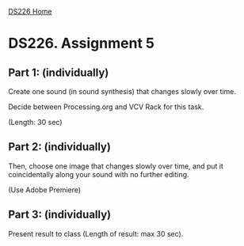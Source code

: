 [DS226 Home](home.md)  
# DS226. Assignment 5


## Part 1: (individually)

Create one sound (in sound synthesis) that changes slowly over time. 
  
  
  
  Decide between Processing.org and VCV Rack for this task.  
  
(Length: 30 sec)

## Part 2: (individually)


Then, choose one image that changes slowly over time, and put it coincidentally along your sound with no further editing.
  
(Use Adobe Premiere)


## Part 3: (individually)

Present result to class (Length of result: max 30 sec).
